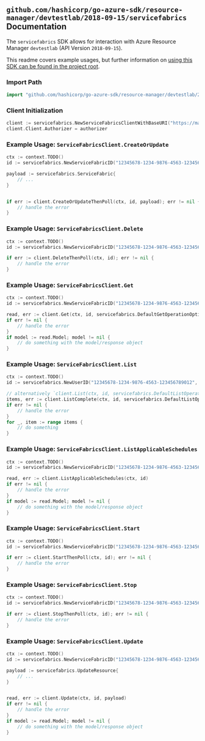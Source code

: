 
## `github.com/hashicorp/go-azure-sdk/resource-manager/devtestlab/2018-09-15/servicefabrics` Documentation

The `servicefabrics` SDK allows for interaction with Azure Resource Manager `devtestlab` (API Version `2018-09-15`).

This readme covers example usages, but further information on [using this SDK can be found in the project root](https://github.com/hashicorp/go-azure-sdk/tree/main/docs).

### Import Path

```go
import "github.com/hashicorp/go-azure-sdk/resource-manager/devtestlab/2018-09-15/servicefabrics"
```


### Client Initialization

```go
client := servicefabrics.NewServiceFabricsClientWithBaseURI("https://management.azure.com")
client.Client.Authorizer = authorizer
```


### Example Usage: `ServiceFabricsClient.CreateOrUpdate`

```go
ctx := context.TODO()
id := servicefabrics.NewServiceFabricID("12345678-1234-9876-4563-123456789012", "example-resource-group", "labName", "userName", "serviceFabricName")

payload := servicefabrics.ServiceFabric{
	// ...
}


if err := client.CreateOrUpdateThenPoll(ctx, id, payload); err != nil {
	// handle the error
}
```


### Example Usage: `ServiceFabricsClient.Delete`

```go
ctx := context.TODO()
id := servicefabrics.NewServiceFabricID("12345678-1234-9876-4563-123456789012", "example-resource-group", "labName", "userName", "serviceFabricName")

if err := client.DeleteThenPoll(ctx, id); err != nil {
	// handle the error
}
```


### Example Usage: `ServiceFabricsClient.Get`

```go
ctx := context.TODO()
id := servicefabrics.NewServiceFabricID("12345678-1234-9876-4563-123456789012", "example-resource-group", "labName", "userName", "serviceFabricName")

read, err := client.Get(ctx, id, servicefabrics.DefaultGetOperationOptions())
if err != nil {
	// handle the error
}
if model := read.Model; model != nil {
	// do something with the model/response object
}
```


### Example Usage: `ServiceFabricsClient.List`

```go
ctx := context.TODO()
id := servicefabrics.NewUserID("12345678-1234-9876-4563-123456789012", "example-resource-group", "labName", "userName")

// alternatively `client.List(ctx, id, servicefabrics.DefaultListOperationOptions())` can be used to do batched pagination
items, err := client.ListComplete(ctx, id, servicefabrics.DefaultListOperationOptions())
if err != nil {
	// handle the error
}
for _, item := range items {
	// do something
}
```


### Example Usage: `ServiceFabricsClient.ListApplicableSchedules`

```go
ctx := context.TODO()
id := servicefabrics.NewServiceFabricID("12345678-1234-9876-4563-123456789012", "example-resource-group", "labName", "userName", "serviceFabricName")

read, err := client.ListApplicableSchedules(ctx, id)
if err != nil {
	// handle the error
}
if model := read.Model; model != nil {
	// do something with the model/response object
}
```


### Example Usage: `ServiceFabricsClient.Start`

```go
ctx := context.TODO()
id := servicefabrics.NewServiceFabricID("12345678-1234-9876-4563-123456789012", "example-resource-group", "labName", "userName", "serviceFabricName")

if err := client.StartThenPoll(ctx, id); err != nil {
	// handle the error
}
```


### Example Usage: `ServiceFabricsClient.Stop`

```go
ctx := context.TODO()
id := servicefabrics.NewServiceFabricID("12345678-1234-9876-4563-123456789012", "example-resource-group", "labName", "userName", "serviceFabricName")

if err := client.StopThenPoll(ctx, id); err != nil {
	// handle the error
}
```


### Example Usage: `ServiceFabricsClient.Update`

```go
ctx := context.TODO()
id := servicefabrics.NewServiceFabricID("12345678-1234-9876-4563-123456789012", "example-resource-group", "labName", "userName", "serviceFabricName")

payload := servicefabrics.UpdateResource{
	// ...
}


read, err := client.Update(ctx, id, payload)
if err != nil {
	// handle the error
}
if model := read.Model; model != nil {
	// do something with the model/response object
}
```
